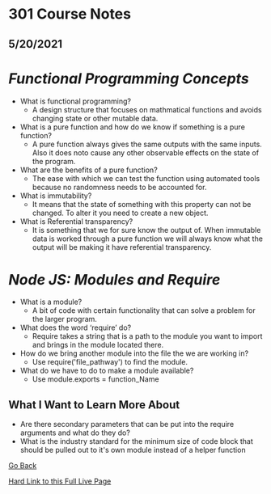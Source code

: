 # 301 Course Notes
## 5/20/2021

# *Functional Programming Concepts*
- What is functional programming?
  - A design structure that focuses on mathmatical functions and avoids changing state or other mutable data.
- What is a pure function and how do we know if something is a pure function?
  - A pure function always gives the same outputs with the same inputs. Also it does noto cause any other observable effects on the state of the program.
- What are the benefits of a pure function?
  - The ease with which we can test the function using automated tools because no randomness needs to be accounted for.
- What is immutability?
  - It means that the state of something with this property can not be changed. To alter it you need to create a new object.
- What is Referential transparency?
  - It is something that we for sure know the output of. When immutable data is worked through a pure function we will always know what the output will be making it have referential transparency.

# *Node JS: Modules and Require*
- What is a module?
  - A bit of code with certain functionality that can solve a problem for the larger program. 
- What does the word ‘require’ do?
  - Require takes a string that is a path to the module you want to import and brings in the module located there.
- How do we bring another module into the file the we are working in?
  - Use require('file_pathway')  to find the module.
- What do we have to do to make a module available?
  - Use module.exports = function_Name

## What I Want to Learn More About ##
- Are there secondary parameters that can be put into the require arguments and what do they do?
- What is the industry standard for the minimum size of code block that should be pulled out to it's own module instead of a helper function 



[Go Back](README.md)

[Hard Link to this Full Live Page](https://charles-bofferding.github.io/reading-notes/301-09.html)